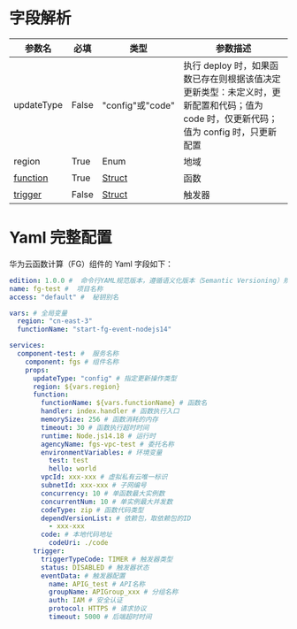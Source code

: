 # 字段解析

| 参数名                    | 必填  | 类型                    | 参数描述                                                                                                                             |
| ------------------------- | ----- | ----------------------- | ------------------------------------------------------------------------------------------------------------------------------------ |
| updateType                | False | "config"或"code"        | 执行 deploy 时，如果函数已存在则根据该值决定更新类型：未定义时，更新配置和代码；值为 code 时，仅更新代码；值为 config 时，只更新配置 |
| region                    | True  | Enum                    | 地域                                                                                                                                 |
| [function](./function.md) | True  | [Struct](./function.md) | 函数                                                                                                                                 |
| [trigger](./trigger.md)   | False | [Struct](./trigger.md)  | 触发器                                                                                                                               |

# Yaml 完整配置

华为云函数计算（FG）组件的 Yaml 字段如下：

```yaml
edition: 1.0.0 #  命令行YAML规范版本，遵循语义化版本（Semantic Versioning）规范
name: fg-test #  项目名称
access: "default" #  秘钥别名

vars: # 全局变量
  region: "cn-east-3"
  functionName: "start-fg-event-nodejs14"

services:
  component-test: #  服务名称
    component: fgs # 组件名称
    props:
      updateType: "config" # 指定更新操作类型
      region: ${vars.region}
      function:
        functionName: ${vars.functionName} # 函数名
        handler: index.handler # 函数执行入口
        memorySize: 256 # 函数消耗的内存
        timeout: 30 # 函数执行超时时间
        runtime: Node.js14.18 # 运行时
        agencyName: fgs-vpc-test # 委托名称
        environmentVariables: # 环境变量
          test: test
          hello: world
        vpcId: xxx-xxx # 虚拟私有云唯一标识
        subnetId: xxx-xxx # 子网编号
        concurrency: 10 # 单函数最大实例数
        concurrentNum: 10 # 单实例最大并发数
        codeType: zip # 函数代码类型
        dependVersionList: # 依赖包，取依赖包的ID
          - xxx-xxx
        code: # 本地代码地址
          codeUri: ./code
      trigger:
        triggerTypeCode: TIMER # 触发器类型
        status: DISABLED # 触发器状态
        eventData: # 触发器配置
          name: APIG_test # API名称
          groupName: APIGroup_xxx # 分组名称
          auth: IAM # 安全认证
          protocol: HTTPS # 请求协议
          timeout: 5000 # 后端超时时间
```
